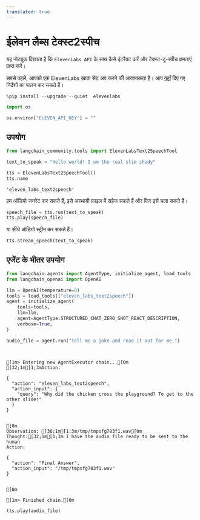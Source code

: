 ```yaml
---
translated: true
---
```


# ईलेवन लैब्स टेक्स्ट2स्पीच

यह नोटबुक दिखाता है कि `ElevenLabs API` के साथ कैसे इंटरैक्ट करें और टेक्स्ट-टू-स्पीच क्षमताएं प्राप्त करें।

सबसे पहले, आपको एक ElevenLabs खाता सेट अप करने की आवश्यकता है। आप [यहाँ](https://docs.elevenlabs.io/welcome/introduction) दिए गए निर्देशों का पालन कर सकते हैं।

```python
%pip install --upgrade --quiet  elevenlabs
```

```python
import os

os.environ["ELEVEN_API_KEY"] = ""
```

## उपयोग

```python
from langchain_community.tools import ElevenLabsText2SpeechTool

text_to_speak = "Hello world! I am the real slim shady"

tts = ElevenLabsText2SpeechTool()
tts.name
```

```output
'eleven_labs_text2speech'
```

हम ऑडियो जनरेट कर सकते हैं, इसे अस्थायी फ़ाइल में सहेज सकते हैं और फिर इसे चला सकते हैं।

```python
speech_file = tts.run(text_to_speak)
tts.play(speech_file)
```

या सीधे ऑडियो स्ट्रीम कर सकते हैं।

```python
tts.stream_speech(text_to_speak)
```

## एजेंट के भीतर उपयोग

```python
from langchain.agents import AgentType, initialize_agent, load_tools
from langchain_openai import OpenAI
```

```python
llm = OpenAI(temperature=0)
tools = load_tools(["eleven_labs_text2speech"])
agent = initialize_agent(
    tools=tools,
    llm=llm,
    agent=AgentType.STRUCTURED_CHAT_ZERO_SHOT_REACT_DESCRIPTION,
    verbose=True,
)
```

```python
audio_file = agent.run("Tell me a joke and read it out for me.")
```

```output


[1m> Entering new AgentExecutor chain...[0m
[32;1m[1;3mAction:

{
  "action": "eleven_labs_text2speech",
  "action_input": {
    "query": "Why did the chicken cross the playground? To get to the other slide!"
  }
}


[0m
Observation: [36;1m[1;3m/tmp/tmpsfg783f1.wav[0m
Thought:[32;1m[1;3m I have the audio file ready to be sent to the human
Action:

{
  "action": "Final Answer",
  "action_input": "/tmp/tmpsfg783f1.wav"
}


[0m

[1m> Finished chain.[0m
```

```python
tts.play(audio_file)
```
